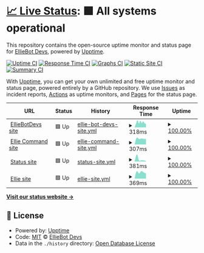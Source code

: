# [📈 Live Status](https://EllieBotDevs.github.io/Ellie-status): <!--live status--> **🟩 All systems operational**

This repository contains the open-source uptime monitor and status page for [EllieBot Devs](https://elliebot.emotionchild.com), powered by [Upptime](https://github.com/upptime/upptime).

[![Uptime CI](https://github.com/EllieBotDevs/Ellie-status/workflows/Uptime%20CI/badge.svg)](https://github.com/EllieBotDevs/Ellie-status/actions?query=workflow%3A%22Uptime+CI%22)
[![Response Time CI](https://github.com/EllieBotDevs/Ellie-status/workflows/Response%20Time%20CI/badge.svg)](https://github.com/EllieBotDevs/Ellie-status/actions?query=workflow%3A%22Response+Time+CI%22)
[![Graphs CI](https://github.com/EllieBotDevs/Ellie-status/workflows/Graphs%20CI/badge.svg)](https://github.com/EllieBotDevs/Ellie-status/actions?query=workflow%3A%22Graphs+CI%22)
[![Static Site CI](https://github.com/EllieBotDevs/Ellie-status/workflows/Static%20Site%20CI/badge.svg)](https://github.com/EllieBotDevs/Ellie-status/actions?query=workflow%3A%22Static+Site+CI%22)
[![Summary CI](https://github.com/EllieBotDevs/Ellie-status/workflows/Summary%20CI/badge.svg)](https://github.com/EllieBotDevs/Ellie-status/actions?query=workflow%3A%22Summary+CI%22)

With [Upptime](https://upptime.js.org), you can get your own unlimited and free uptime monitor and status page, powered entirely by a GitHub repository. We use [Issues](https://github.com/EllieBotDevs/Ellie-status/issues) as incident reports, [Actions](https://github.com/EllieBotDevs/Ellie-status/actions) as uptime monitors, and [Pages](https://EllieBotDevs.github.io/Ellie-status) for the status page.

<!--start: status pages-->
<!-- This summary is generated by Upptime (https://github.com/upptime/upptime) -->
<!-- Do not edit this manually, your changes will be overwritten -->
<!-- prettier-ignore -->
| URL | Status | History | Response Time | Uptime |
| --- | ------ | ------- | ------------- | ------ |
| <img alt="" src="https://favicons.githubusercontent.com/devs.elliebot.net" height="13"> [EllieBotDevs site](https://devs.elliebot.net) | 🟩 Up | [ellie-bot-devs-site.yml](https://github.com/EllieBotDevs/Ellie-status/commits/HEAD/history/ellie-bot-devs-site.yml) | <details><summary><img alt="Response time graph" src="./graphs/ellie-bot-devs-site/response-time-week.png" height="20"> 318ms</summary><br><a href="https://status.elliebot.net/history/ellie-bot-devs-site"><img alt="Response time 441" src="https://img.shields.io/endpoint?url=https%3A%2F%2Fraw.githubusercontent.com%2FEllieBotDevs%2FEllie-status%2FHEAD%2Fapi%2Fellie-bot-devs-site%2Fresponse-time.json"></a><br><a href="https://status.elliebot.net/history/ellie-bot-devs-site"><img alt="24-hour response time 225" src="https://img.shields.io/endpoint?url=https%3A%2F%2Fraw.githubusercontent.com%2FEllieBotDevs%2FEllie-status%2FHEAD%2Fapi%2Fellie-bot-devs-site%2Fresponse-time-day.json"></a><br><a href="https://status.elliebot.net/history/ellie-bot-devs-site"><img alt="7-day response time 318" src="https://img.shields.io/endpoint?url=https%3A%2F%2Fraw.githubusercontent.com%2FEllieBotDevs%2FEllie-status%2FHEAD%2Fapi%2Fellie-bot-devs-site%2Fresponse-time-week.json"></a><br><a href="https://status.elliebot.net/history/ellie-bot-devs-site"><img alt="30-day response time 323" src="https://img.shields.io/endpoint?url=https%3A%2F%2Fraw.githubusercontent.com%2FEllieBotDevs%2FEllie-status%2FHEAD%2Fapi%2Fellie-bot-devs-site%2Fresponse-time-month.json"></a><br><a href="https://status.elliebot.net/history/ellie-bot-devs-site"><img alt="1-year response time 441" src="https://img.shields.io/endpoint?url=https%3A%2F%2Fraw.githubusercontent.com%2FEllieBotDevs%2FEllie-status%2FHEAD%2Fapi%2Fellie-bot-devs-site%2Fresponse-time-year.json"></a></details> | <details><summary><a href="https://status.elliebot.net/history/ellie-bot-devs-site">100.00%</a></summary><a href="https://status.elliebot.net/history/ellie-bot-devs-site"><img alt="All-time uptime 100.00%" src="https://img.shields.io/endpoint?url=https%3A%2F%2Fraw.githubusercontent.com%2FEllieBotDevs%2FEllie-status%2FHEAD%2Fapi%2Fellie-bot-devs-site%2Fuptime.json"></a><br><a href="https://status.elliebot.net/history/ellie-bot-devs-site"><img alt="24-hour uptime 100.00%" src="https://img.shields.io/endpoint?url=https%3A%2F%2Fraw.githubusercontent.com%2FEllieBotDevs%2FEllie-status%2FHEAD%2Fapi%2Fellie-bot-devs-site%2Fuptime-day.json"></a><br><a href="https://status.elliebot.net/history/ellie-bot-devs-site"><img alt="7-day uptime 100.00%" src="https://img.shields.io/endpoint?url=https%3A%2F%2Fraw.githubusercontent.com%2FEllieBotDevs%2FEllie-status%2FHEAD%2Fapi%2Fellie-bot-devs-site%2Fuptime-week.json"></a><br><a href="https://status.elliebot.net/history/ellie-bot-devs-site"><img alt="30-day uptime 100.00%" src="https://img.shields.io/endpoint?url=https%3A%2F%2Fraw.githubusercontent.com%2FEllieBotDevs%2FEllie-status%2FHEAD%2Fapi%2Fellie-bot-devs-site%2Fuptime-month.json"></a><br><a href="https://status.elliebot.net/history/ellie-bot-devs-site"><img alt="1-year uptime 100.00%" src="https://img.shields.io/endpoint?url=https%3A%2F%2Fraw.githubusercontent.com%2FEllieBotDevs%2FEllie-status%2FHEAD%2Fapi%2Fellie-bot-devs-site%2Fuptime-year.json"></a></details>
| <img alt="" src="https://favicons.githubusercontent.com/commands.elliebot.net" height="13"> [Ellie Command site](https://commands.elliebot.net) | 🟩 Up | [ellie-command-site.yml](https://github.com/EllieBotDevs/Ellie-status/commits/HEAD/history/ellie-command-site.yml) | <details><summary><img alt="Response time graph" src="./graphs/ellie-command-site/response-time-week.png" height="20"> 307ms</summary><br><a href="https://status.elliebot.net/history/ellie-command-site"><img alt="Response time 307" src="https://img.shields.io/endpoint?url=https%3A%2F%2Fraw.githubusercontent.com%2FEllieBotDevs%2FEllie-status%2FHEAD%2Fapi%2Fellie-command-site%2Fresponse-time.json"></a><br><a href="https://status.elliebot.net/history/ellie-command-site"><img alt="24-hour response time 292" src="https://img.shields.io/endpoint?url=https%3A%2F%2Fraw.githubusercontent.com%2FEllieBotDevs%2FEllie-status%2FHEAD%2Fapi%2Fellie-command-site%2Fresponse-time-day.json"></a><br><a href="https://status.elliebot.net/history/ellie-command-site"><img alt="7-day response time 307" src="https://img.shields.io/endpoint?url=https%3A%2F%2Fraw.githubusercontent.com%2FEllieBotDevs%2FEllie-status%2FHEAD%2Fapi%2Fellie-command-site%2Fresponse-time-week.json"></a><br><a href="https://status.elliebot.net/history/ellie-command-site"><img alt="30-day response time 307" src="https://img.shields.io/endpoint?url=https%3A%2F%2Fraw.githubusercontent.com%2FEllieBotDevs%2FEllie-status%2FHEAD%2Fapi%2Fellie-command-site%2Fresponse-time-month.json"></a><br><a href="https://status.elliebot.net/history/ellie-command-site"><img alt="1-year response time 307" src="https://img.shields.io/endpoint?url=https%3A%2F%2Fraw.githubusercontent.com%2FEllieBotDevs%2FEllie-status%2FHEAD%2Fapi%2Fellie-command-site%2Fresponse-time-year.json"></a></details> | <details><summary><a href="https://status.elliebot.net/history/ellie-command-site">100.00%</a></summary><a href="https://status.elliebot.net/history/ellie-command-site"><img alt="All-time uptime 100.00%" src="https://img.shields.io/endpoint?url=https%3A%2F%2Fraw.githubusercontent.com%2FEllieBotDevs%2FEllie-status%2FHEAD%2Fapi%2Fellie-command-site%2Fuptime.json"></a><br><a href="https://status.elliebot.net/history/ellie-command-site"><img alt="24-hour uptime 100.00%" src="https://img.shields.io/endpoint?url=https%3A%2F%2Fraw.githubusercontent.com%2FEllieBotDevs%2FEllie-status%2FHEAD%2Fapi%2Fellie-command-site%2Fuptime-day.json"></a><br><a href="https://status.elliebot.net/history/ellie-command-site"><img alt="7-day uptime 100.00%" src="https://img.shields.io/endpoint?url=https%3A%2F%2Fraw.githubusercontent.com%2FEllieBotDevs%2FEllie-status%2FHEAD%2Fapi%2Fellie-command-site%2Fuptime-week.json"></a><br><a href="https://status.elliebot.net/history/ellie-command-site"><img alt="30-day uptime 100.00%" src="https://img.shields.io/endpoint?url=https%3A%2F%2Fraw.githubusercontent.com%2FEllieBotDevs%2FEllie-status%2FHEAD%2Fapi%2Fellie-command-site%2Fuptime-month.json"></a><br><a href="https://status.elliebot.net/history/ellie-command-site"><img alt="1-year uptime 100.00%" src="https://img.shields.io/endpoint?url=https%3A%2F%2Fraw.githubusercontent.com%2FEllieBotDevs%2FEllie-status%2FHEAD%2Fapi%2Fellie-command-site%2Fuptime-year.json"></a></details>
| <img alt="" src="https://favicons.githubusercontent.com/status.elliebot.net" height="13"> [Status site](https://status.elliebot.net) | 🟩 Up | [status-site.yml](https://github.com/EllieBotDevs/Ellie-status/commits/HEAD/history/status-site.yml) | <details><summary><img alt="Response time graph" src="./graphs/status-site/response-time-week.png" height="20"> 381ms</summary><br><a href="https://status.elliebot.net/history/status-site"><img alt="Response time 381" src="https://img.shields.io/endpoint?url=https%3A%2F%2Fraw.githubusercontent.com%2FEllieBotDevs%2FEllie-status%2FHEAD%2Fapi%2Fstatus-site%2Fresponse-time.json"></a><br><a href="https://status.elliebot.net/history/status-site"><img alt="24-hour response time 74" src="https://img.shields.io/endpoint?url=https%3A%2F%2Fraw.githubusercontent.com%2FEllieBotDevs%2FEllie-status%2FHEAD%2Fapi%2Fstatus-site%2Fresponse-time-day.json"></a><br><a href="https://status.elliebot.net/history/status-site"><img alt="7-day response time 381" src="https://img.shields.io/endpoint?url=https%3A%2F%2Fraw.githubusercontent.com%2FEllieBotDevs%2FEllie-status%2FHEAD%2Fapi%2Fstatus-site%2Fresponse-time-week.json"></a><br><a href="https://status.elliebot.net/history/status-site"><img alt="30-day response time 381" src="https://img.shields.io/endpoint?url=https%3A%2F%2Fraw.githubusercontent.com%2FEllieBotDevs%2FEllie-status%2FHEAD%2Fapi%2Fstatus-site%2Fresponse-time-month.json"></a><br><a href="https://status.elliebot.net/history/status-site"><img alt="1-year response time 381" src="https://img.shields.io/endpoint?url=https%3A%2F%2Fraw.githubusercontent.com%2FEllieBotDevs%2FEllie-status%2FHEAD%2Fapi%2Fstatus-site%2Fresponse-time-year.json"></a></details> | <details><summary><a href="https://status.elliebot.net/history/status-site">100.00%</a></summary><a href="https://status.elliebot.net/history/status-site"><img alt="All-time uptime 100.00%" src="https://img.shields.io/endpoint?url=https%3A%2F%2Fraw.githubusercontent.com%2FEllieBotDevs%2FEllie-status%2FHEAD%2Fapi%2Fstatus-site%2Fuptime.json"></a><br><a href="https://status.elliebot.net/history/status-site"><img alt="24-hour uptime 100.00%" src="https://img.shields.io/endpoint?url=https%3A%2F%2Fraw.githubusercontent.com%2FEllieBotDevs%2FEllie-status%2FHEAD%2Fapi%2Fstatus-site%2Fuptime-day.json"></a><br><a href="https://status.elliebot.net/history/status-site"><img alt="7-day uptime 100.00%" src="https://img.shields.io/endpoint?url=https%3A%2F%2Fraw.githubusercontent.com%2FEllieBotDevs%2FEllie-status%2FHEAD%2Fapi%2Fstatus-site%2Fuptime-week.json"></a><br><a href="https://status.elliebot.net/history/status-site"><img alt="30-day uptime 100.00%" src="https://img.shields.io/endpoint?url=https%3A%2F%2Fraw.githubusercontent.com%2FEllieBotDevs%2FEllie-status%2FHEAD%2Fapi%2Fstatus-site%2Fuptime-month.json"></a><br><a href="https://status.elliebot.net/history/status-site"><img alt="1-year uptime 100.00%" src="https://img.shields.io/endpoint?url=https%3A%2F%2Fraw.githubusercontent.com%2FEllieBotDevs%2FEllie-status%2FHEAD%2Fapi%2Fstatus-site%2Fuptime-year.json"></a></details>
| <img alt="" src="https://favicons.githubusercontent.com/www.elliebot.net" height="13"> [Ellie site](https://www.elliebot.net) | 🟩 Up | [ellie-site.yml](https://github.com/EllieBotDevs/Ellie-status/commits/HEAD/history/ellie-site.yml) | <details><summary><img alt="Response time graph" src="./graphs/ellie-site/response-time-week.png" height="20"> 369ms</summary><br><a href="https://status.elliebot.net/history/ellie-site"><img alt="Response time 369" src="https://img.shields.io/endpoint?url=https%3A%2F%2Fraw.githubusercontent.com%2FEllieBotDevs%2FEllie-status%2FHEAD%2Fapi%2Fellie-site%2Fresponse-time.json"></a><br><a href="https://status.elliebot.net/history/ellie-site"><img alt="24-hour response time 298" src="https://img.shields.io/endpoint?url=https%3A%2F%2Fraw.githubusercontent.com%2FEllieBotDevs%2FEllie-status%2FHEAD%2Fapi%2Fellie-site%2Fresponse-time-day.json"></a><br><a href="https://status.elliebot.net/history/ellie-site"><img alt="7-day response time 369" src="https://img.shields.io/endpoint?url=https%3A%2F%2Fraw.githubusercontent.com%2FEllieBotDevs%2FEllie-status%2FHEAD%2Fapi%2Fellie-site%2Fresponse-time-week.json"></a><br><a href="https://status.elliebot.net/history/ellie-site"><img alt="30-day response time 369" src="https://img.shields.io/endpoint?url=https%3A%2F%2Fraw.githubusercontent.com%2FEllieBotDevs%2FEllie-status%2FHEAD%2Fapi%2Fellie-site%2Fresponse-time-month.json"></a><br><a href="https://status.elliebot.net/history/ellie-site"><img alt="1-year response time 369" src="https://img.shields.io/endpoint?url=https%3A%2F%2Fraw.githubusercontent.com%2FEllieBotDevs%2FEllie-status%2FHEAD%2Fapi%2Fellie-site%2Fresponse-time-year.json"></a></details> | <details><summary><a href="https://status.elliebot.net/history/ellie-site">100.00%</a></summary><a href="https://status.elliebot.net/history/ellie-site"><img alt="All-time uptime 100.00%" src="https://img.shields.io/endpoint?url=https%3A%2F%2Fraw.githubusercontent.com%2FEllieBotDevs%2FEllie-status%2FHEAD%2Fapi%2Fellie-site%2Fuptime.json"></a><br><a href="https://status.elliebot.net/history/ellie-site"><img alt="24-hour uptime 100.00%" src="https://img.shields.io/endpoint?url=https%3A%2F%2Fraw.githubusercontent.com%2FEllieBotDevs%2FEllie-status%2FHEAD%2Fapi%2Fellie-site%2Fuptime-day.json"></a><br><a href="https://status.elliebot.net/history/ellie-site"><img alt="7-day uptime 100.00%" src="https://img.shields.io/endpoint?url=https%3A%2F%2Fraw.githubusercontent.com%2FEllieBotDevs%2FEllie-status%2FHEAD%2Fapi%2Fellie-site%2Fuptime-week.json"></a><br><a href="https://status.elliebot.net/history/ellie-site"><img alt="30-day uptime 100.00%" src="https://img.shields.io/endpoint?url=https%3A%2F%2Fraw.githubusercontent.com%2FEllieBotDevs%2FEllie-status%2FHEAD%2Fapi%2Fellie-site%2Fuptime-month.json"></a><br><a href="https://status.elliebot.net/history/ellie-site"><img alt="1-year uptime 100.00%" src="https://img.shields.io/endpoint?url=https%3A%2F%2Fraw.githubusercontent.com%2FEllieBotDevs%2FEllie-status%2FHEAD%2Fapi%2Fellie-site%2Fuptime-year.json"></a></details>

<!--end: status pages-->

[**Visit our status website →**](https://EllieBotDevs.github.io/Ellie-status)

## 📄 License

- Powered by: [Upptime](https://github.com/upptime/upptime)
- Code: [MIT](./LICENSE) © [EllieBot Devs](https://elliebot.emotionchild.com)
- Data in the `./history` directory: [Open Database License](https://opendatacommons.org/licenses/odbl/1-0/)
